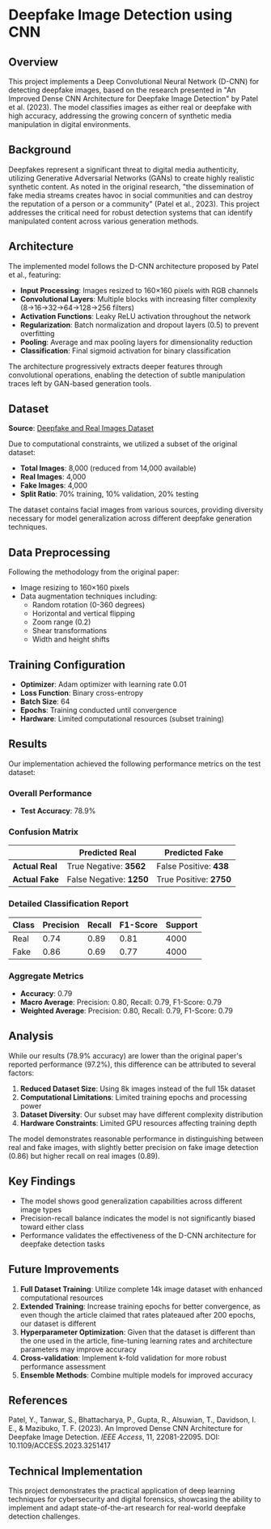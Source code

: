 # Deepfake Image Detection using CNN

## Overview

This project implements a Deep Convolutional Neural Network (D-CNN) for detecting deepfake images, based on the research presented in "An Improved Dense CNN Architecture for Deepfake Image Detection" by Patel et al. (2023). The model classifies images as either real or deepfake with high accuracy, addressing the growing concern of synthetic media manipulation in digital environments.

## Background

Deepfakes represent a significant threat to digital media authenticity, utilizing Generative Adversarial Networks (GANs) to create highly realistic synthetic content. As noted in the original research, "the dissemination of fake media streams creates havoc in social communities and can destroy the reputation of a person or a community" (Patel et al., 2023). This project addresses the critical need for robust detection systems that can identify manipulated content across various generation methods.

## Architecture

The implemented model follows the D-CNN architecture proposed by Patel et al., featuring:

- **Input Processing**: Images resized to 160×160 pixels with RGB channels
- **Convolutional Layers**: Multiple blocks with increasing filter complexity (8→16→32→64→128→256 filters)
- **Activation Functions**: Leaky ReLU activation throughout the network
- **Regularization**: Batch normalization and dropout layers (0.5) to prevent overfitting
- **Pooling**: Average and max pooling layers for dimensionality reduction
- **Classification**: Final sigmoid activation for binary classification

The architecture progressively extracts deeper features through convolutional operations, enabling the detection of subtle manipulation traces left by GAN-based generation tools.

## Dataset

**Source**: [Deepfake and Real Images Dataset](https://www.kaggle.com/datasets/manjilkarki/deepfake-and-real-images)

Due to computational constraints, we utilized a subset of the original dataset:
- **Total Images**: 8,000 (reduced from 14,000 available)
- **Real Images**: 4,000
- **Fake Images**: 4,000
- **Split Ratio**: 70% training, 10% validation, 20% testing

The dataset contains facial images from various sources, providing diversity necessary for model generalization across different deepfake generation techniques.

## Data Preprocessing

Following the methodology from the original paper:
- Image resizing to 160×160 pixels
- Data augmentation techniques including:
  - Random rotation (0-360 degrees)
  - Horizontal and vertical flipping
  - Zoom range (0.2)
  - Shear transformations
  - Width and height shifts

## Training Configuration

- **Optimizer**: Adam optimizer with learning rate 0.01
- **Loss Function**: Binary cross-entropy
- **Batch Size**: 64
- **Epochs**: Training conducted until convergence
- **Hardware**: Limited computational resources (subset training)

## Results

Our implementation achieved the following performance metrics on the test dataset:

### Overall Performance
- **Test Accuracy**: 78.9%

### Confusion Matrix
|                      | Predicted Real | Predicted Fake |
|----------------------|----------------|----------------|
| **Actual Real**      | True Negative: **3562** | False Positive: **438** |
| **Actual Fake**      | False Negative: **1250** | True Positive: **2750** |

### Detailed Classification Report
| Class | Precision | Recall | F1-Score | Support |
|-------|-----------|--------|----------|---------|
| Real  | 0.74      | 0.89   | 0.81     | 4000    |
| Fake  | 0.86      | 0.69   | 0.77     | 4000    |

### Aggregate Metrics
- **Accuracy**: 0.79
- **Macro Average**: Precision: 0.80, Recall: 0.79, F1-Score: 0.79
- **Weighted Average**: Precision: 0.80, Recall: 0.79, F1-Score: 0.79

## Analysis

While our results (78.9% accuracy) are lower than the original paper's reported performance (97.2%), this difference can be attributed to several factors:

1. **Reduced Dataset Size**: Using 8k images instead of the full 15k dataset
2. **Computational Limitations**: Limited training epochs and processing power
3. **Dataset Diversity**: Our subset may have different complexity distribution
4. **Hardware Constraints**: Limited GPU resources affecting training depth

The model demonstrates reasonable performance in distinguishing between real and fake images, with slightly better precision on fake image detection (0.86) but higher recall on real images (0.89).

## Key Findings

- The model shows good generalization capabilities across different image types
- Precision-recall balance indicates the model is not significantly biased toward either class
- Performance validates the effectiveness of the D-CNN architecture for deepfake detection tasks

## Future Improvements

1. **Full Dataset Training**: Utilize complete 14k image dataset with enhanced computational resources
2. **Extended Training**: Increase training epochs for better convergence, as even though the article claimed that rates plateaued after 200 epochs, our dataset is different
3. **Hyperparameter Optimization**: Given that the dataset is different than the one used in the article, fine-tuning learning rates and architecture parameters may improve accuracy
4. **Cross-validation**: Implement k-fold validation for more robust performance assessment
5. **Ensemble Methods**: Combine multiple models for improved accuracy

## References

Patel, Y., Tanwar, S., Bhattacharya, P., Gupta, R., Alsuwian, T., Davidson, I. E., & Mazibuko, T. F. (2023). An Improved Dense CNN Architecture for Deepfake Image Detection. *IEEE Access*, 11, 22081-22095. DOI: 10.1109/ACCESS.2023.3251417

## Technical Implementation

This project demonstrates the practical application of deep learning techniques for cybersecurity and digital forensics, showcasing the ability to implement and adapt state-of-the-art research for real-world deepfake detection challenges.

